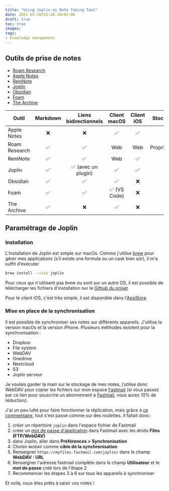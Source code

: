 ```yaml
---
title: "Using Joplin as Note Taking Tool"
date: 2021-02-10T22:26:20+01:00
draft: true
toc: true
images:
tags:
- knowledge management
---
```


## Outils de prise de notes

* [Roam Research](https://roamresearch.com/)
* [Apple Notes](https://www.icloud.com/notes)
* [RemNote](https://remnote.io/)
* [Joplin](https://joplinapp.org)
* [Obsidian](https://obsidian.md/)
* [Foam](https://foambubble.github.io/foam/)
* [The Archive](https://zettelkasten.de/the-archive/)

| Outil         | Markdown | Liens bidirectionnels | Client macOS | Client iOS | Stockage     |
| ------------- |:--------:|:---------------------:|:------------:|:----------:|:------------:|
| Apple Notes   | ❌       | ❌                    | ✅           | ✅         |              |
| Roam Research | ✅       | ✅                    | Web          | Web        | Propriétaire |
| RemNote       | ✅       | ✅                    | Web          | ✅         |              |
| Joplin        | ✅       | ✅  (avec un plugin)  | ✅           | ✅         |              |
| Obsidian      | ✅       | ✅                    | ✅           | ❌         |              |
| Foam          | ✅       | ✅                    | ✅ (VS Code) | ❌         |              |
| The Archive   | ✅       | ❌                    | ✅           | ❌         |              |


## Paramétrage de Joplin

### Installation

L'installation de Joplin est simple sur macOs. Comme j'utilise [brew](https://brew.sh/) pour gérer mes applications (s’il existe une formula ou un cask bien sûr), il m'a suffit d'exécuter

```bash
brew install --cask joplin
```

Pour ceux qui n'utilisent pas brew ou sont sur un autre OS, il est possible de télécharger les fichiers d'installation sur le [Github du projet](https://github.com/laurent22/joplin/releases/).

Pour le client iOS, c'est très simple, il est disponible dans l'[AppStore](https://itunes.apple.com/us/app/joplin/id1315599797)

### Mise en place de la synchronisation

Il est possible de synchroniser ses notes sur différents appareils. J'utilise la version macOs et la version iPhone.
Plusieurs méthodes existent pour la synchronisation :

* Dropbox
* File system
* WebDAV
* Onedrive
* Nextcloud
* S3
* Joplin serveur

Je voulais garder la main sur le stockage de mes notes, j’utilise donc WebDAV pour copier les fichiers sur mon espace [Fastmail](https://ref.fm/u22615752) (si vous passez par ce lien pour souscrire un abonnement à [Fastmail](https://ref.fm/u22615752), vous aurez 10% de réduction).

J'ai un peu lutté pour faire fonctionner la réplication, mais grâce à [ce commentaire](https://github.com/laurent22/joplin/issues/563#issuecomment-419618248), tout s'est passé comme sur des roulettes.
Il fallait donc:

1. créer un répertoire `joplin` dans l'espace fichier de Fastmail
2. créer un [mot de passe d'application](https://www.fastmail.help/hc/en-us/articles/360058752854) dans Fastmail avec les droits **Files (FTP/WebDAV)**
3. dans Joplin, aller dans **Préférences > Synchronisation**
4. Choisir `WebDAV` comme **cible de la synchronisation**
5. Renseigner `https://myfiles.fastmail.com/joplin/` dans le champ **WebDAV : URL**
6. Renseigner l'adresse fastmail complète dans le champ **Utilisateur** et le **mot de passe** créé lors de l'étape 2
7. Recommencer les étapes 3 à 6 sur tous les appareils à synchroniser

Et voilà, vous êtes prêts à saisir vos notes !





